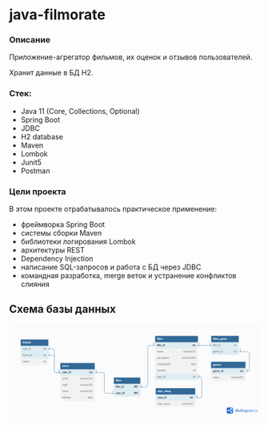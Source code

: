 # java-filmorate

### Описание
Приложение-агрегатор фильмов, их оценок и отзывов пользователей.

Хранит данные в БД H2.

### Стек: 
- Java 11 (Core, Collections, Optional)
- Spring Boot
- JDBC
- H2 database
- Maven
- Lombok
- Junit5
- Postman

### Цели проекта
В этом проекте отрабатывалось практическое применение:
* фреймворка Spring Boot 
* системы сборки Maven 
* библиотеки логирования Lombok 
* архитектуры REST 
* Dependency Injection 
* написание SQL-запросов и работа с БД через JDBC
* командная разработка, merge веток и устранение конфликтов слияния

## Схема базы данных
![](https://github.com/daniilbacardi/java-filmorate/blob/main/src/main/resources/shema.png)
